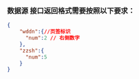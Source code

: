 ### 数据源 接口返回格式需要按照以下要求：

```json
{
    "wddn":{//页签标识
      "num":2 // 右侧数字
    },
    "zzsh":{
      "num":5
    }
}

```